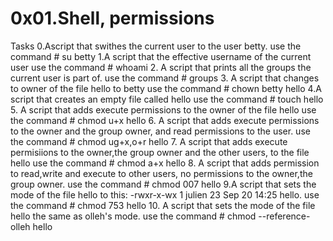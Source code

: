 # 0x01.Shell, permissions
Tasks
0.Ascript that swithes the current user to the user betty.
  use the command # su betty
1.A script that the effective username of the current user
  use the command # whoami
2. A script that prints all the groups the current user is part of.
  use the command # groups
3. A script that changes to owner of the file hello to betty
  use the command # chown betty hello
4.A script that creates an empty file called hello
  use the command # touch hello
5. A script that adds execute permissions to the owner of the file hello
  use the command # chmod u+x hello
6. A script that adds execute permissions to the owner and the group owner, and read permissions to the user.
  use the command # chmod ug+x,o+r hello
7. A script that adds execute permisiions to the owner,the group owner and the other users, to the file hello
   use the command # chmod a+x hello
8. A script that adds permission to read,write and execute to other users, no permissions to the owner,the group owner.
   use the command # chmod 007 hello
9.A script that sets the mode of the file hello to this: -rwxr-x-wx 1 julien 23 Sep 20 14:25 hello.
  use the command # chmod 753 hello
10. A script that sets the mode of the file hello the same as olleh's mode.
   use the command # chmod --reference-olleh hello

